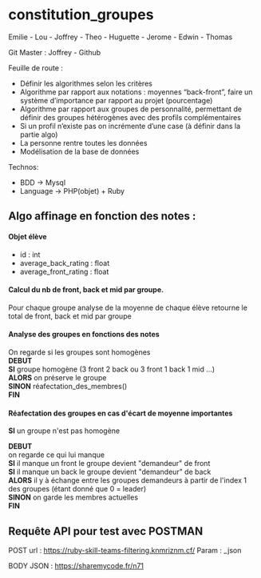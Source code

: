 # constitution_groupes
Emilie - Lou - Joffrey - Theo - Huguette - Jerome - Edwin - Thomas


Git Master : Joffrey - Github

Feuille de route :
 - Définir les algorithmes selon les critères
 - Algorithme par rapport aux notations : moyennes “back-front”, faire un système d’importance par rapport au projet (pourcentage)
 - Algorithme par rapport aux groupes de personnalité, permettant de définir des groupes hétérogènes avec des profils complémentaires
 - Si un profil n’existe pas on incrémente d’une case (à définir dans la partie algo)
 - La personne rentre toutes les données
 - Modélisation de la base de données


Technos:
 - BDD -> Mysql
 - Language -> PHP(objet) + Ruby

<h2>Algo affinage en fonction des notes :</h2>

<h4>Objet élève</h4>

<ul>
<li>id : int</li>
<li>average_back_rating : float</li>
<li>average_front_rating : float</li>
</ul>

<h4>Calcul du nb de front, back et mid par groupe.</h4>

Pour chaque groupe analyse de la moyenne de chaque élève
retourne le total de front, back et mid par groupe

<h4>Analyse des groupes en fonctions des notes</h4>

On regarde si les groupes sont homogènes<br>
<strong>DEBUT</strong><br>
<strong>SI</strong> groupe homogène (3 front 2 back ou 3 front 1 back 1 mid ...)<br>
<strong>ALORS</strong> on préserve le groupe<br>
<strong>SINON</strong> réafectation_des_membres()<br>
<strong>FIN</strong>
<h4>Réafectation des groupes en cas d'écart de moyenne importantes</h4>

<strong>SI</strong> un groupe n'est pas homogène<br> 

<strong>DEBUT</STRONG><br>
on regarde ce qui lui manque<br>
<strong>SI</strong> il manque un front le groupe devient "demandeur" de front<br>
<strong>SI</strong> il manque un back le groupe devient "demandeur" de back<br>
<strong>ALORS</strong> il y à échange entre les groupes demandeurs à partir de l'index 1 des groupes (étant donné que 0 = leader)<br>
<strong>SINON</strong> on garde les membres actuelles<br>
<strong>FIN</strong>


<h2>Requête API pour test avec POSTMAN</h2>

 POST url : https://ruby-skill-teams-filtering.knmriznm.cf/
 Param : _json
 
 BODY JSON : https://sharemycode.fr/n71           


